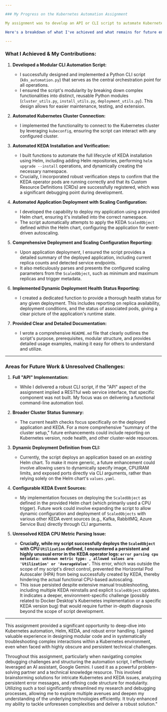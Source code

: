 ```yaml
---

### My Progress on the Kubernetes Automation Assignment

My assignment was to develop an API or CLI script to automate Kubernetes cluster operations, including KEDA installation, event-driven scaling, and health status reporting, all within a modular and well-documented framework.

Here's a breakdown of what I've achieved and what remains for future enhancement:

---
```


### What I Achieved & My Contributions:

1.  **Developed a Modular CLI Automation Script:**
    * I successfully designed and implemented a Python CLI script (`k8s_automation.py`) that serves as the central orchestration point for all operations.
    * I ensured the script's modularity by breaking down complex functionalities into distinct, reusable Python modules (`cluster_utils.py`, `install_utils.py`, `deployment_utils.py`). This design allows for easier maintenance, testing, and extension.

2.  **Automated Kubernetes Cluster Connection:**
    * I implemented the functionality to connect to the Kubernetes cluster by leveraging `kubeconfig`, ensuring the script can interact with any configured cluster.

3.  **Automated KEDA Installation and Verification:**
    * I built functions to automate the full lifecycle of KEDA installation using Helm, including adding Helm repositories, performing `helm upgrade --install` operations, and dynamically creating the necessary namespace.
    * Crucially, I incorporated robust verification steps to confirm that the KEDA operator pods are running correctly and that its Custom Resource Definitions (CRDs) are successfully registered, which was a significant debugging point during development.

4.  **Automated Application Deployment with Scaling Configuration:**
    * I developed the capability to deploy my application using a provided Helm chart, ensuring it's installed into the correct namespace.
    * The script automatically attempts to apply the KEDA `ScaledObject` defined within the Helm chart, configuring the application for event-driven autoscaling.

5.  **Comprehensive Deployment and Scaling Configuration Reporting:**
    * Upon application deployment, I ensured the script provides a detailed summary of the deployed application, including current replica counts and detected service endpoints.
    * It also meticulously parses and presents the configured scaling parameters from the `ScaledObject`, such as minimum and maximum replicas and trigger metadata.

6.  **Implemented Dynamic Deployment Health Status Reporting:**
    * I created a dedicated function to provide a thorough health status for any given deployment. This includes reporting on replica availability, deployment conditions, and the status of associated pods, giving a clear picture of the application's runtime state.

7.  **Provided Clear and Detailed Documentation:**
    * I wrote a comprehensive `README.md` file that clearly outlines the script's purpose, prerequisites, modular structure, and provides detailed usage examples, making it easy for others to understand and utilize.

---

### Areas for Future Work & Unresolved Challenges:

1.  **Full "API" Implementation:**
    * While I delivered a robust CLI script, if the "API" aspect of the assignment implied a RESTful web service interface, that specific component was not built. My focus was on delivering a functional command-line automation tool.

2.  **Broader Cluster Status Summary:**
    * The current health checks focus specifically on the deployed application and KEDA. For a more comprehensive "summary of the cluster setup," future enhancements could include reporting on Kubernetes version, node health, and other cluster-wide resources.

3.  **Dynamic Deployment Definition from CLI:**
    * Currently, the script deploys an application based on an *existing* Helm chart. To make it more generic, a future enhancement could involve allowing users to dynamically specify image, CPU/RAM limits, and exposed ports directly via CLI arguments, rather than relying solely on the Helm chart's `values.yaml`.

4.  **Configurable KEDA Event Sources:**
    * My implementation focuses on deploying the `ScaledObject` as defined in the provided Helm chart (which primarily used a CPU trigger). Future work could involve expanding the script to allow dynamic configuration and deployment of `ScaledObjects` with various other KEDA event sources (e.g., Kafka, RabbitMQ, Azure Service Bus) directly through CLI arguments.

5.  **Unresolved KEDA CPU Metric Parsing Issue:**
    * **Crucially, while my script successfully deploys the `ScaledObject` with CPU `Utilization` defined, I encountered a persistent and highly unusual error in the KEDA operator logs: `error parsing cpu metadata: unknown metric type: , allowed values are 'Utilization' or 'AverageValue'`.** This error, which was outside the scope of my script's direct control, prevented the Horizontal Pod Autoscaler (HPA) from being successfully created by KEDA, thereby hindering the actual functional CPU-based autoscaling.
    * This issue persisted despite extensive manual troubleshooting, including multiple KEDA reinstalls and explicit `ScaledObject` updates. It indicates a deeper, environment-specific challenge (possibly related to Docker Desktop's Kubernetes implementation or a specific KEDA version bug) that would require further in-depth diagnosis beyond the scope of script development.

---

This assignment provided a significant opportunity to deep-dive into Kubernetes automation, Helm, KEDA, and robust error handling. I gained valuable experience in designing modular code and in systematically troubleshooting complex interactions within a Kubernetes environment, even when faced with highly obscure and persistent technical challenges.


Throughout this assignment, particularly when navigating complex debugging challenges and structuring the automation script, I effectively leveraged an AI assistant, Google Gemini. I used it as a powerful problem-solving partner and a technical knowledge resource. This involved brainstorming solutions for intricate Kubernetes and KEDA issues, analyzing persistent error messages, and refining code structure for modularity. Utilizing such a tool significantly streamlined my research and debugging processes, allowing me to explore multiple avenues and deepen my understanding of the underlying technologies efficiently. It truly enhanced my ability to tackle unforeseen complexities and deliver a robust solution."